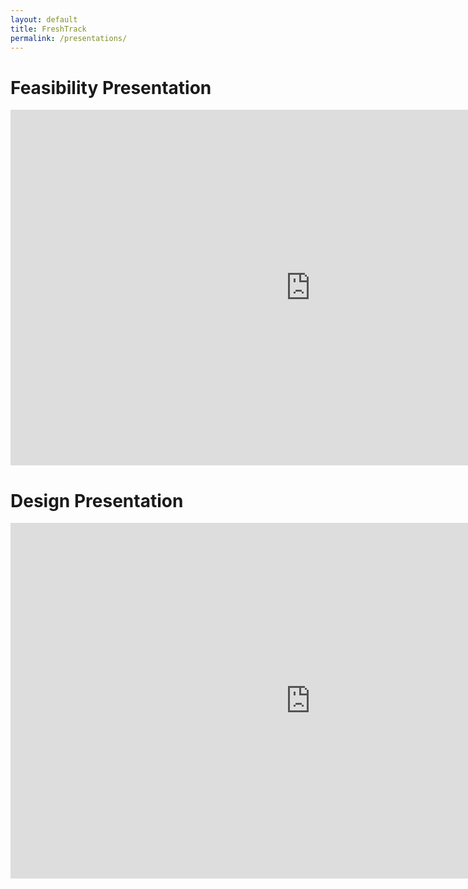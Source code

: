 ```yaml
---
layout: default
title: FreshTrack
permalink: /presentations/
---
```


# Feasibility Presentation
<iframe src="https://docs.google.com/presentation/d/e/2PACX-1vQys53PtODQp4UYXgVkMsfg1R7_r6WIHLXBwXjErsxyWsPh6Qn2Jn1YUVnwBxhIfN0B6WOMIjSLmYth/embed?start=false&loop=false&delayms=15000" frameborder="0" width="960" height="569" allowfullscreen="true" mozallowfullscreen="true" webkitallowfullscreen="true"></iframe>

# Design Presentation
<iframe src="https://docs.google.com/presentation/d/e/2PACX-1vRwf_jhqVVS89qXbDRJJKwz4vsLWj897YKliRpQBW5xhldjE_2CTZ-Sawkvb-gEwFbPAdm4Bi0hJOVo/embed?start=false&loop=false&delayms=15000" frameborder="0" width="960" height="569" allowfullscreen="true" mozallowfullscreen="true" webkitallowfullscreen="true"></iframe>
